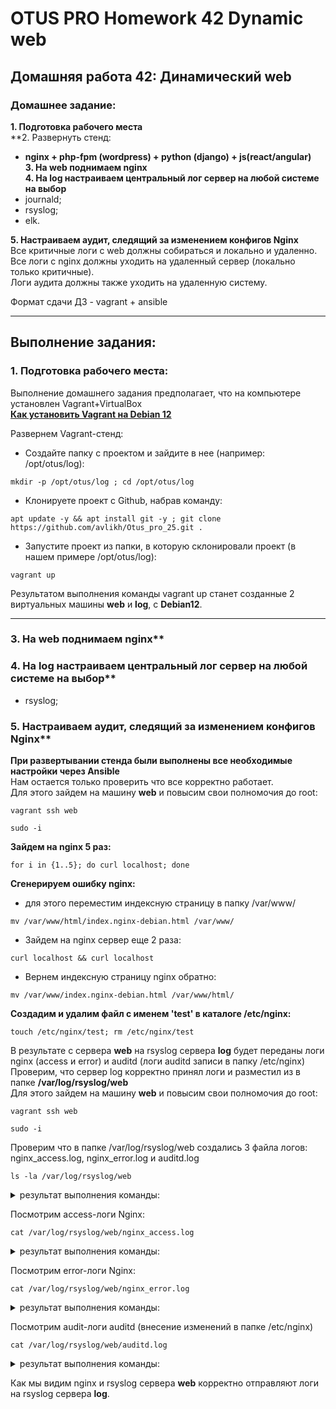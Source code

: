 # OTUS PRO Homework 42 Dynamic web

## Домашняя работа 42: Динамический web

### Домашнее задание:
**1. Подготовка рабочего места**   
**2. Развернуть стенд:
* **nginx + php-fpm (wordpress) + python (django) + js(react/angular)**    
**3. На web поднимаем nginx**   
**4. На log настраиваем центральный лог сервер на любой системе на выбор**
* journald;   
* rsyslog;   
* elk.

**5. Настраиваем аудит, следящий за изменением конфигов Nginx**   
Все критичные логи с web должны собираться и локально и удаленно.   
Все логи с nginx должны уходить на удаленный сервер (локально только критичные).   
Логи аудита должны также уходить на удаленную систему.   
   
Формат сдачи ДЗ - vagrant + ansible  

---
## Выполнение задания:
### 1. Подготовка рабочего места:
Выполнение домашнего задания предполагает, что на компьютере установлен Vagrant+VirtualBox   
**[Как установить Vagrant на Debian 12](https://github.com/avlikh/Install_Vagrant_Debian12/blob/main/README.md)**   

Развернем Vagrant-стенд:
  - Создайте папку с проектом и зайдите в нее (например: /opt/otus/log):
```
mkdir -p /opt/otus/log ; cd /opt/otus/log
```
  - Клонируете проект с Github, набрав команду:
```
apt update -y && apt install git -y ; git clone https://github.com/avlikh/Otus_pro_25.git .
```
  - Запустите проект из папки, в которую склонировали проект (в нашем примере /opt/otus/log):
```
vagrant up
```
Результатом выполнения команды vagrant up станет созданные 2 виртуальных машины **web** и **log**, с **Debian12**.   

---
### 3. На web поднимаем nginx**   
### 4. На log настраиваем центральный лог сервер на любой системе на выбор**   
* rsyslog;   
### 5. Настраиваем аудит, следящий за изменением конфигов Nginx**

**При развертывании стенда были выполнены все необходимые настройки через Ansible**  
Нам остается только проверить что все корректно работает.   
Для этого зайдем на машину **web** и повысим свои полномочия до root:
```
vagrant ssh web
```
```
sudo -i
```
**Зайдем на nginx 5 раз:**
```
for i in {1..5}; do curl localhost; done
```
**Сгенерируем ошибку nginx:**
* для этого переместим индексную страницу в папку /var/www/
```
mv /var/www/html/index.nginx-debian.html /var/www/
```
* Зайдем на nginx сервер еще 2 раза:
```
curl localhost && curl localhost
```
* Вернем индексную страницу nginx обратно:
```
mv /var/www/index.nginx-debian.html /var/www/html/
```
**Создадим и удалим файл с именем 'test' в каталоге /etc/nginx:**
```
touch /etc/nginx/test; rm /etc/nginx/test
```
В результате с сервера **web** на rsyslog сервера **log** будет переданы логи nginx (access и error) и auditd (логи auditd записи в папку /etc/nginx)  
Проверим, что сервер log корректно принял логи и разместил из в папке **/var/log/rsyslog/web**  
Для этого зайдем на машину **web** и повысим свои полномочия до root:
```
vagrant ssh web
```
```
sudo -i
```
Проверим что в папке /var/log/rsyslog/web создались 3 файла логов: nginx_access.log, nginx_error.log и auditd.log
```
ls -la /var/log/rsyslog/web
```
<details>
<summary> результат выполнения команды: </summary>

```
drwxr-xr-x 2 root root 4096 Feb 21 15:13 .
drwxr-xr-x 4 root root 4096 Feb 21 15:08 ..
-rw-r----- 1 root adm   989 Feb 21 15:13 auditd.log
-rw-r----- 1 root adm   910 Feb 21 15:08 nginx_access.log
-rw-r----- 1 root adm   420 Feb 21 15:08 nginx_error.log
```
</details>

Посмотрим access-логи Nginx:

```
cat /var/log/rsyslog/web/nginx_access.log
```

<details>
<summary> результат выполнения команды: </summary>

```
2025-02-21T15:08:00+00:00 web nginx_access: 127.0.0.1 - - [21/Feb/2025:15:08:00 +0000] "GET / HTTP/1.1" 200 615 "-" "curl/7.88.1"
2025-02-21T15:08:00+00:00 web nginx_access: 127.0.0.1 - - [21/Feb/2025:15:08:00 +0000] "GET / HTTP/1.1" 200 615 "-" "curl/7.88.1"
2025-02-21T15:08:00+00:00 web nginx_access: 127.0.0.1 - - [21/Feb/2025:15:08:00 +0000] "GET / HTTP/1.1" 200 615 "-" "curl/7.88.1"
2025-02-21T15:08:00+00:00 web nginx_access: 127.0.0.1 - - [21/Feb/2025:15:08:00 +0000] "GET / HTTP/1.1" 200 615 "-" "curl/7.88.1"
2025-02-21T15:08:00+00:00 web nginx_access: 127.0.0.1 - - [21/Feb/2025:15:08:00 +0000] "GET / HTTP/1.1" 200 615 "-" "curl/7.88.1"
2025-02-21T15:08:08+00:00 web nginx_access: 127.0.0.1 - - [21/Feb/2025:15:08:08 +0000] "GET / HTTP/1.1" 403 153 "-" "curl/7.88.1"
2025-02-21T15:08:08+00:00 web nginx_access: 127.0.0.1 - - [21/Feb/2025:15:08:08 +0000] "GET / HTTP/1.1" 403 153 "-" "curl/7.88.1"
```
</details>

Посмотрим error-логи Nginx:

```
cat /var/log/rsyslog/web/nginx_error.log
```

<details>
<summary> результат выполнения команды: </summary>

```
2025-02-21T15:08:08+00:00 web nginx_error: 2025/02/21 15:08:08 [error] 2576#2576: *6 directory index of "/var/www/html/" is forbidden, client: 127.0.0.1, server: _, request: "GET / HTTP/1.1", host: "localhost"
2025-02-21T15:08:08+00:00 web nginx_error: 2025/02/21 15:08:08 [error] 2576#2576: *7 directory index of "/var/www/html/" is forbidden, client: 127.0.0.1, server: _, request: "GET / HTTP/1.1", host: "localhost"
```
</details>

Посмотрим audit-логи auditd (внесение изменений в папке /etc/nginx)

```
cat /var/log/rsyslog/web/auditd.log
```

<details>
<summary> результат выполнения команды: </summary>

```
2025-02-21T15:13:59+00:00 web auditd type=SYSCALL msg=audit(1740150839.542:193): arch=c000003e syscall=257 success=yes exit=3 a0=ffffff9c a1=7ffce16937ed a2=941 a3=1b6 items=2 ppid=2647 pid=2673 auid=1000 uid=0 gid=0 euid=0 suid=0 fsuid=0 egid=0 sgid=0 fsgid=0 tty=pts1 ses=5 comm="touch" exe="/usr/bin/touch" subj=unconfined key="nginx-config-change"#035ARCH=x86_64 SYSCALL=openat AUID="vagrant" UID="root" GID="root" EUID="root" SUID="root" FSUID="root" EGID="root" SGID="root" FSGID="root"
2025-02-21T15:13:59+00:00 web auditd type=SYSCALL msg=audit(1740150839.554:194): arch=c000003e syscall=263 success=yes exit=0 a0=ffffff9c a1=5565aca80bf0 a2=0 a3=7f45d3df8f80 items=2 ppid=2647 pid=2674 auid=1000 uid=0 gid=0 euid=0 suid=0 fsuid=0 egid=0 sgid=0 fsgid=0 tty=pts1 ses=5 comm="rm" exe="/usr/bin/rm" subj=unconfined key="nginx-config-change"#035ARCH=x86_64 SYSCALL=unlinkat AUID="vagrant" UID="root" GID="root" EUID="root" SUID="root" FSUID="root" EGID="root" SGID="root" FSGID="root"
```
</details>

Как мы видим nginx и rsyslog сервера **web** корректно отправляют логи на rsyslog сервера **log**.

